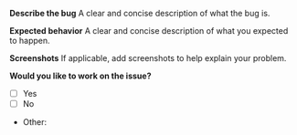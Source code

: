 **Describe the bug**
 A clear and concise description of what the bug is. 

**Expected behavior**
 A clear and concise description of what you expected to happen. 

**Screenshots**
 If applicable, add screenshots to help explain your problem.

**Would you like to work on the issue?**
- [ ] Yes
- [ ] No
- Other:
